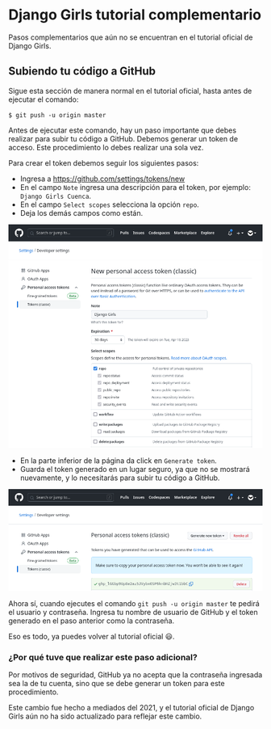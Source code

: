 # Django Girls tutorial complementario

Pasos complementarios que aún no se encuentran en el tutorial oficial de Django Girls.

## Subiendo tu código a GitHub

Sigue esta sección de manera normal en el tutorial oficial,
hasta antes de ejecutar el comando:

```
$ git push -u origin master
```

Antes de ejecutar este comando, hay un paso importante que debes realizar para subir tu código a GitHub.
Debemos generar un token de acceso. Este procedimiento lo debes realizar una sola vez.

Para crear el token debemos seguir los siguientes pasos:

- Ingresa a https://github.com/settings/tokens/new
- En el campo `Note` ingresa una descripción para el token, por ejemplo: `Django Girls Cuenca`.
- En el campo `Select scopes` selecciona la opción `repo`.
- Deja los demás campos como están.

![](new-token.png)

- En la parte inferior de la página da click en `Generate token`.
- Guarda el token generado en un lugar seguro, ya que no se mostrará nuevamente,
  y lo necesitarás para subir tu código a GitHub.

![](generated-token.png)

Ahora sí, cuando ejecutes el comando `git push -u origin master` te pedirá el usuario y contraseña.
Ingresa tu nombre de usuario de GitHub y el token generado en el paso anterior como la contraseña.

Eso es todo, ya puedes volver al tutorial oficial 😃.

### ¿Por qué tuve que realizar este paso adicional?

Por motivos de seguridad,
GitHub ya no acepta que la contraseña ingresada sea la de tu cuenta,
sino que se debe generar un token para este procedimiento.

Este cambio fue hecho a mediados del 2021,
y el tutorial oficial de Django Girls aún no ha sido actualizado para reflejar este cambio.
